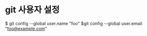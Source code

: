 # git 사용자 설정
$ git config --global user.name "foo"
$git config --global user.email "foo@example.com"
